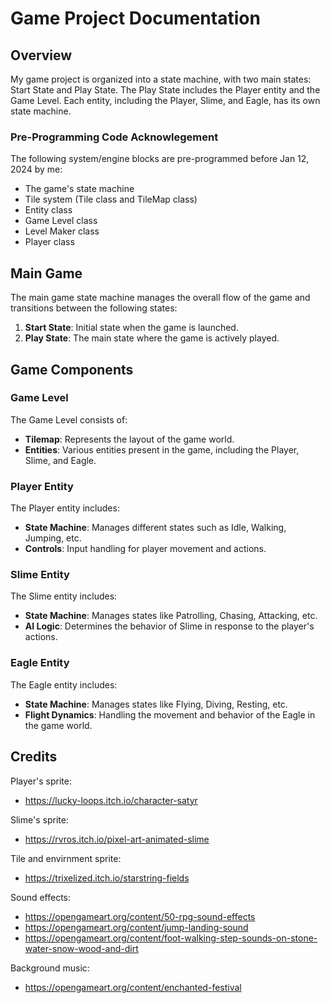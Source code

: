 # Game Project Documentation

## Overview

My game project is organized into a state machine, with two main states: Start State and Play State. The Play State includes the Player entity and the Game Level. Each entity, including the Player, Slime, and Eagle, has its own state machine.

### Pre-Programming Code Acknowlegement
The following system/engine blocks are pre-programmed before Jan 12, 2024 by me: 
- The game's state machine
- Tile system (Tile class and TileMap class)
- Entity class
- Game Level class
- Level Maker class
- Player class


## Main Game

The main game state machine manages the overall flow of the game and transitions between the following states:

1. **Start State**: Initial state when the game is launched.
2. **Play State**: The main state where the game is actively played.

## Game Components

### Game Level

The Game Level consists of:

- **Tilemap**: Represents the layout of the game world.
- **Entities**: Various entities present in the game, including the Player, Slime, and Eagle.

### Player Entity

The Player entity includes:

- **State Machine**: Manages different states such as Idle, Walking, Jumping, etc.
- **Controls**: Input handling for player movement and actions.

### Slime Entity

The Slime entity includes:

- **State Machine**: Manages states like Patrolling, Chasing, Attacking, etc.
- **AI Logic**: Determines the behavior of Slime in response to the player's actions.

### Eagle Entity

The Eagle entity includes:

- **State Machine**: Manages states like Flying, Diving, Resting, etc.
- **Flight Dynamics**: Handling the movement and behavior of the Eagle in the game world.

## Credits

Player's sprite:

- https://lucky-loops.itch.io/character-satyr

Slime's sprite:

- https://rvros.itch.io/pixel-art-animated-slime

Tile and envirnment sprite:

- https://trixelized.itch.io/starstring-fields

Sound effects:

- https://opengameart.org/content/50-rpg-sound-effects
- https://opengameart.org/content/jump-landing-sound
- https://opengameart.org/content/foot-walking-step-sounds-on-stone-water-snow-wood-and-dirt

Background music:

- https://opengameart.org/content/enchanted-festival

